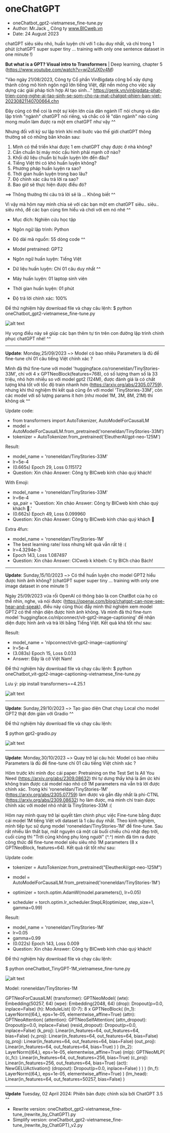 # oneChatGPT
- oneChatbot_gpt2-vietnamese_fine-tune.py
- Author: Mr.Jack _ Công ty www.BICweb.vn
- Date: 24 August 2023

chatGPT siêu siêu nhỏ, huấn luyện chỉ với 1 câu duy nhất, và chỉ trong 1 phút (chatGPT super super tiny ... training with only one sentence dataset in one minute !)

**But what is a GPT? Visual intro to Transformers** | Deep learning, chapter 5 (https://www.youtube.com/watch?v=wjZofJX0v4M)

"Vào ngày 21/08/2023, Công ty Cổ phần VinBigdata công bố xây dựng thành công mô hình ngôn ngữ lớn tiếng Việt, đặt nền móng cho việc xây dựng các giải pháp tích hợp AI tạo sinh..." 
https://genk.vn/vinbigdata-phat-trien-cong-nghe-ai-tao-sinh-se-som-cho-ra-mat-chatgpt-phien-ban-viet-20230821140700664.chn

Đây cũng có thể coi là một sự kiện lớn của dân ngành IT nói chung và dân lập trình "ngành" chatGPT nói riêng, và chắc có lẽ "dân ngành" nào cũng mong muốn làm được ra một em chatGPT như vậy ^^

Nhưng đối với kỹ sư lập trình khi mới bước vào thế giới chatGPT thông thường sẽ có những băn khoăn sau:
1. Mình có thể triển khai được 1 em chatGPT chạy được ở nhà không?
2. Cần chuẩn bị máy móc cấu hình phải mạnh cỡ nào?
3. Khối dữ liệu chuẩn bị huấn luyện lớn đến đâu?
4. Tiếng Việt thì có khó huấn luyện không?
5. Phương pháp huấn luyện ra sao?
6. Thời gian huấn luyện trong bao lâu? 
7. Độ chính xác câu trả lời ra sao?
8. Bao giờ sẽ thực hiện được điều đó?

==> Thông thường thì câu trả lời sẽ là ... Không biết ^^


Vì vậy mà hôm nay mình chia sẻ với các bạn một em chatGPT siêu.. siêu.. siêu nhỏ, để các bạn cùng tìm hiểu và chơi với em nó nhé ^^

- Mục đích: Nghiên cứu học tập
- Ngôn ngữ lập trình: Python
- Độ dài mã nguồn: 55 dòng code ^^
- Model pretrained: GPT2

- Ngôn ngữ huấn luyện: Tiếng Việt
- Dữ liệu huấn luyện: Chỉ 01 câu duy nhất ^^
- Máy huấn luyện: 01 laptop sinh viên
- Thời gian huấn luyện: 01 phút
- Độ trả lời chính xác: 100%

Để thử nghiệm hãy download file và chạy câu lệnh:
$ python oneChatbot_gpt2-vietnamese_fine-tune.py

![alt text](https://github.com/Mr-Jack-Tung/oneChatGPT/blob/main/oneChatbot_Screenshot%202023-08-24%20at%2011.30.png)

Hy vọng điều này sẽ giúp các bạn thêm tự tin trên con đường lập trình chinh phục chatGPT nhé! ^^

------------------------------
**Update**: Monday,25/09/2023 ~> Model có bao nhiêu Parameters là đủ để fine-tune chỉ 01 câu tiếng Việt chính xác ?

Mình đã thử fine-tune với model 'huggingface.co/roneneldan/TinyStories-33M', chỉ với 4 x GPTNeoBlock(features=768), có số lượng tham số là 33 triệu, nhỏ hơn nhiều so với model gpt2 (124M), được đánh giá là có chất lượng khá tốt với tốc độ train nhanh hơn (https://arxiv.org/abs/2305.07759), nhưng khi thử nghiệm thì kết quả cũng ổn với model 'TinyStories-33M', còn các model với số lượng params ít hơn (như model 1M, 3M, 8M, 21M) thì không ok ^^

Update code:
- from transformers import AutoTokenizer, AutoModelForCausalLM
- model = AutoModelForCausalLM.from_pretrained('roneneldan/TinyStories-33M')
- tokenizer = AutoTokenizer.from_pretrained('EleutherAI/gpt-neo-125M')

Result:
- model_name = 'roneneldan/TinyStories-33M'
- lr=5e-4
- (0.665s) Epoch 29, Loss 0.115172
- Question: Xin chào Answer: Công ty BICweb kính chào quý khách!

With Emoji:
- model_name = 'roneneldan/TinyStories-33M'
- lr=6e-4
- qa_pair = 'Question: Xin chào Answer: Công ty BICweb kính chào quý khách 🤗.'
- (0.662s) Epoch 49, Loss 0.099960
- Question: Xin chào Answer: Công ty BICweb kính chào quý khách 🤗

Extra 4fun:
- model_name = 'roneneldan/TinyStories-1M'
- The best learning rate/ loss nhưng kết quả vẫn rất tệ :(
- lr=4.3294e-3
- Epoch 143, Loss 1.087497
- Question: Xin chào Answer: CICweb k khbeh: C ty BICh chào Bách!

------------------------------
**Update**: Sunday,15/10/2023 ~> Có thể huấn luyện cho model GPT2 hiểu được hình ảnh không?
(chatGPT super super tiny ... training with only one image dataset in one minute !)

Ngày 25/09/2023 vừa rồi OpenAI có thông báo là con ChatBot của họ có thể nhìn, nghe, và nói được (https://openai.com/blog/chatgpt-can-now-see-hear-and-speak), điều này cũng thúc đẩy mình thử nghiệm xem model GPT2 có thể nhận diện được hình ảnh không. Và mình đã thử fine-turn model 'huggingface.co/nlpconnect/vit-gpt2-image-captioning' để nhận diện được hình ảnh và trả lời bằng Tiếng Việt. Kết quả khá tốt như sau:

Result:
- model_name = 'nlpconnect/vit-gpt2-image-captioning'
- lr=5e-4
- (3.083s) Epoch 15, Loss 0.033
- Answer: Đây là cờ Việt Nam!

Để thử nghiệm hãy download file và chạy câu lệnh: $ python oneChatbot_vit-gpt2-image-captioning-vietnamese_fine-tune.py

Lưu ý: pip install transformers==4.25.1

![alt text](https://github.com/Mr-Jack-Tung/oneChatGPT/blob/main/oneChatbot-vit_Screenshot%202023-10-15%20at%208.26%20PM.png)

------------------------------
**Update**: Sunday,29/10/2023 ~> Tạo giao diện Chat chạy Local cho model GPT2 thật đơn giản với Gradio ^^

Để thử nghiệm hãy download file và chạy câu lệnh:

$ python gpt2-gradio.py

![alt text](https://github.com/Mr-Jack-Tung/oneChatGPT/blob/main/GPT2-Gradio_Screenshot%202023-10-29%20at%205.08.png)

------------------------------
**Update**: Monday,30/10/2023 ~> Quay trở lại câu hỏi: Model có bao nhiêu Parameters là đủ để fine-tune chỉ 01 câu tiếng Việt chính xác ?

Hôm trước khi mình đọc cái paper: Pretraining on the Test Set Is All You Need (https://arxiv.org/abs/2309.08632) thì tự dưng thấy khá là ấm ức khi không train được cái model nào nhỏ cỡ 1M parameters mà vẫn trả lời được chính xác. Trong khi 'roneneldan/TinyStories-1M' (https://arxiv.org/abs/2305.07759) làm được và gần đây nhất là phi-CTNL (https://arxiv.org/abs/2309.08632) họ làm được, mà mình chỉ train được chính xác với model nhỏ nhất là TinyStories-33M :(

Hôm nay mình quay trở lại quyết tâm chinh phục việc Fine-tune bằng được cái model 1M tiếng Việt với dataset là 1 câu duy nhất. Theo kinh nghiệm, mình tiếp tục sử dụng model 'roneneldan/TinyStories-1M' để fine-tune. Sau rất nhiều lần thất bại, mất nguyên cả một cái buổi chiều chủ nhật đẹp trời, cuối cùng thì "Trời cũng không phụ lòng người" (^.^) mình đã tìm ra được công thức để fine-tune model siêu siêu nhỏ 1M parameters (8 x GPTNeoBlock, features=64). Kết quả rất tốt như sau:

Update code:
- tokenizer = AutoTokenizer.from_pretrained("EleutherAI/gpt-neo-125M")
- model = AutoModelForCausalLM.from_pretrained('roneneldan/TinyStories-1M')

- optimizer = torch.optim.AdamW(model.parameters(), lr=0.05)
- scheduler = torch.optim.lr_scheduler.StepLR(optimizer, step_size=1, gamma=0.99)

Result:
- model_name = 'roneneldan/TinyStories-1M'
- lr=0.05
- gamma=0.99
- (0.022s) Epoch 143, Loss 0.009
- Question: Xin chào Answer: Công ty BICweb kính chào quý khách!

Để thử nghiệm hãy download file và chạy câu lệnh:

$ python oneChatbot_TinyGPT-1M_vietnamese_fine-tune.py

![alt text](https://github.com/Mr-Jack-Tung/oneChatGPT/blob/main/oneChatbot_TinyGPT-1M_vietnamese_fine-tune%20_%20Screenshot%202023-10-30%20at%208.05PM.png)

Model: roneneldan/TinyStories-1M

GPTNeoForCausalLM(
  (transformer): GPTNeoModel(
    (wte): Embedding(50257, 64)
    (wpe): Embedding(2048, 64)
    (drop): Dropout(p=0.0, inplace=False)
    (h): ModuleList(
      (0-7): 8 x GPTNeoBlock(
        (ln_1): LayerNorm((64,), eps=1e-05, elementwise_affine=True)
        (attn): GPTNeoAttention(
          (attention): GPTNeoSelfAttention(
            (attn_dropout): Dropout(p=0.0, inplace=False)
            (resid_dropout): Dropout(p=0.0, inplace=False)
            (k_proj): Linear(in_features=64, out_features=64, bias=False)
            (v_proj): Linear(in_features=64, out_features=64, bias=False)
            (q_proj): Linear(in_features=64, out_features=64, bias=False)
            (out_proj): Linear(in_features=64, out_features=64, bias=True)
          )
        )
        (ln_2): LayerNorm((64,), eps=1e-05, elementwise_affine=True)
        (mlp): GPTNeoMLP(
          (c_fc): Linear(in_features=64, out_features=256, bias=True)
          (c_proj): Linear(in_features=256, out_features=64, bias=True)
          (act): NewGELUActivation()
          (dropout): Dropout(p=0.0, inplace=False)
        )
      )
    )
    (ln_f): LayerNorm((64,), eps=1e-05, elementwise_affine=True)
  )
  (lm_head): Linear(in_features=64, out_features=50257, bias=False)
)

------------------------------

**Update** Tuesday, 02 April 2024: Phiên bản được chỉnh sửa bởi ChatGPT 3.5 ^^
- Rewrite version: oneChatbot_gpt2-vietnamese_fine-tune_(rewrite_by_ChatGPT).py
- Simplify version: oneChatbot_gpt2-vietnamese_fine-tune_(rewrite_by_ChatGPT)_v2.py

